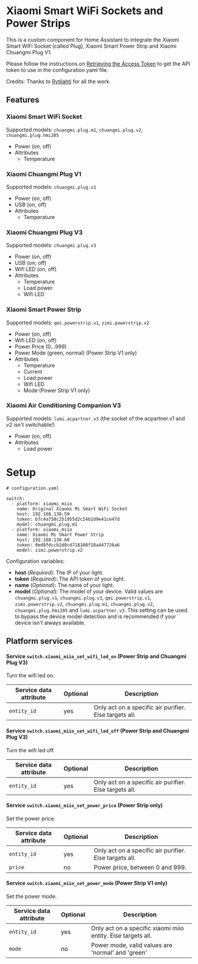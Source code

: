 # Xiaomi Smart WiFi Sockets and Power Strips

This is a custom component for Home Assistant to integrate the Xiaomi Smart WiFi Socket (called Plug), Xiaomi Smart Power Strip and Xiaomi Chuangmi Plug V1.

Please follow the instructions on [Retrieving the Access Token](https://home-assistant.io/components/xiaomi/#retrieving-the-access-token) to get the API token to use in the configuration.yaml file.

Credits: Thanks to [Rytilahti](https://github.com/rytilahti/python-miio) for all the work.

## Features

### Xiaomi Smart WiFi Socket

Supported models: `chuangmi.plug.m1`, `chuangmi.plug.v2`, `chuangmi.plug.hmi205`

* Power (on, off)
* Attributes
  - Temperature

### Xiaomi Chuangmi Plug V1

Supported models: `chuangmi.plug.v1`

* Power (on, off)
* USB (on, off)
* Attributes
  - Temperature

### Xiaomi Chuangmi Plug V3

Supported models: `chuangmi.plug.v3`

* Power (on, off)
* USB (on, off)
* Wifi LED (on, off)
* Attributes
  - Temperature
  - Load power
  - Wifi LED

### Xiaomi Smart Power Strip

Supported models: `qmi.powerstrip.v1`, `zimi.powerstrip.v2`

* Power (on, off)
* Wifi LED (on, off)
* Power Price (0...999)
* Power Mode (green, normal) (Power Strip V1 only)
* Attributes
  - Temperature
  - Current
  - Load power
  - Wifi LED
  - Mode (Power Strip V1 only)

### Xiaomi Air Conditioning Companion V3

Supported models: `lumi.acpartner.v3` (the socket of the acpartner.v1 and v2 isn't switchable!)

* Power (on, off)
* Attributes
  - Load power


# Setup

```
# configuration.yaml

switch:
  - platform: xiaomi_miio
    name: Original Xiaomi Mi Smart WiFi Socket
    host: 192.168.130.59
    token: b7c4a758c251955d2c24b1d9e41ce47d
    model: chuangmi.plug.m1
  - platform: xiaomi_miio
    name: Xiaomi Mi Smart Power Strip
    host: 192.168.130.60
    token: 0ed0fdccb2d0cd718108f18a447726a6
    model: zimi.powerstrip.v2
```

Configuration variables:
- **host** (*Required*): The IP of your light.
- **token** (*Required*): The API token of your light.
- **name** (*Optional*): The name of your light.
- **model** (*Optional*): The model of your device. Valid values are `chuangmi.plug.v1`, `chuangmi.plug.v3`, `qmi.powerstrip.v1`, `zimi.powerstrip.v2`, `chuangmi.plug.m1`, `chuangmi.plug.v2`, `chuangmi.plug.hmi205` and `lumi.acpartner.v3`. This setting can be used to bypass the device model detection and is recommended if your device isn't always available.

## Platform services

#### Service `switch.xiaomi_miio_set_wifi_led_on` (Power Strip and Chuangmi Plug V3)

Turn the wifi led on.

| Service data attribute    | Optional | Description                                             |
|---------------------------|----------|---------------------------------------------------------|
| `entity_id`               |      yes | Only act on a specific air purifier. Else targets all.  |

#### Service `switch.xiaomi_miio_set_wifi_led_off` (Power Strip and Chuangmi Plug V3)

Turn the wifi led off.

| Service data attribute    | Optional | Description                                             |
|---------------------------|----------|---------------------------------------------------------|
| `entity_id`               |      yes | Only act on a specific air purifier. Else targets all.  |

#### Service `switch.xiaomi_miio_set_power_price` (Power Strip only)

Set the power price.

| Service data attribute    | Optional | Description                                             |
|---------------------------|----------|---------------------------------------------------------|
| `entity_id`               |      yes | Only act on a specific air purifier. Else targets all.  |
| `price`                   |       no | Power price, between 0 and 999.                         |

#### Service `switch.xiaomi_miio_set_power_mode` (Power Strip V1 only)

Set the power mode.

| Service data attribute    | Optional | Description                                                   |
|---------------------------|----------|---------------------------------------------------------------|
| `entity_id`               |      yes | Only act on a specific xiaomi miio entity. Else targets all.  |
| `mode`                    |       no | Power mode, valid values are 'normal' and 'green'             |
